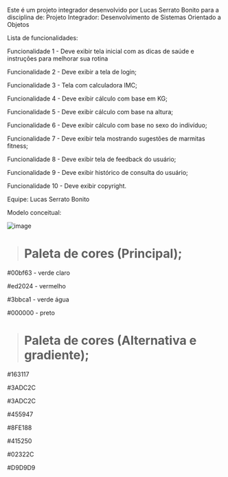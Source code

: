 Este é um projeto integrador desenvolvido por Lucas Serrato Bonito para a disciplina de: Projeto Integrador: Desenvolvimento de Sistemas Orientado a Objetos

Lista de funcionalidades:

Funcionalidade 1 - Deve exibir tela inicial com as dicas de saúde e instruções para melhorar sua rotina

Funcionalidade 2 - Deve exibir a tela de login;

Funcionalidade 3 - Tela com calculadora IMC;

Funcionalidade 4 - Deve exibir cálculo com base em KG;

Funcionalidade 5 - Deve exibir cálculo com base na altura;

Funcionalidade 6 - Deve exibir cálculo com base no sexo do indivíduo;

Funcionalidade 7 - Deve exibir tela mostrando sugestões de marmitas fitness;

Funcionalidade 8 - Deve exibir tela de feedback do usuário;

Funcionalidade 9 - Deve exibir histórico de consulta do usuário;

Funcionalidade 10 - Deve exibir copyright.

Equipe: Lucas Serrato Bonito





Modelo conceitual:

![image](https://github.com/LucasSerrato/Sistema-de-marmitas/assets/118152935/5c1e1d8c-9bf8-4319-9ff2-e29814e5b52e)


> Paleta de cores (Principal);
> =
#00bf63 - verde claro

#ed2024 - vermelho

#3bbca1 - verde água

#000000 - preto


> Paleta de cores (Alternativa e gradiente);
> =
#163117

#3ADC2C

#3ADC2C

#455947

#8FE188

#415250

#02322C

#D9D9D9

